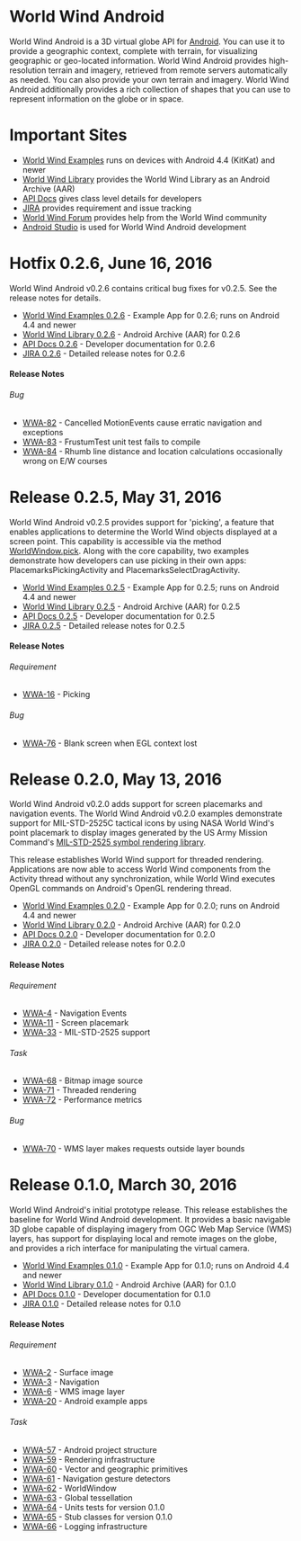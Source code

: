 # World Wind Android #

World Wind Android is a 3D virtual globe API for [Android](http://developer.android.com). You can use it to provide a
geographic context, complete with terrain, for visualizing geographic or geo-located information. World Wind Android
provides high-resolution terrain and imagery, retrieved from remote servers automatically as needed. You can also
provide your own terrain and imagery. World Wind Android additionally provides a rich collection of shapes that you can
use to represent information on the globe or in space.

# Important Sites

- [World Wind Examples](http://worldwindserver.net/android/latest/worldwind-examples.apk) runs on devices with Android
  4.4 (KitKat) and newer
- [World Wind Library](http://worldwindserver.net/android/latest/worldwind.aar) provides the World Wind Library as an Android Archive (AAR)
- [API Docs](http://worldwindserver.net/android/latest/doc) gives class level details for developers
- [JIRA](http://issues.worldwind.arc.nasa.gov/jira/browse/WWA/) provides requirement and issue tracking
- [World Wind Forum](http://forum.worldwindcentral.com) provides help from the World Wind community
- [Android Studio](http://developer.android.com/sdk/) is used for World Wind Android development

# Hotfix 0.2.6, June 16, 2016

World Wind Android v0.2.6 contains critical bug fixes for v0.2.5. See the release notes for details.

- [World Wind Examples 0.2.6](http://worldwindserver.net/android/0.2.6/worldwind-examples.apk) - Example App for 0.2.6; runs on Android 4.4 and newer
- [World Wind Library 0.2.6](http://worldwindserver.net/android/0.2.6/worldwind.aar) - Android Archive (AAR) for 0.2.6
- [API Docs 0.2.6](http://worldwindserver.net/android/0.2.6/doc) - Developer documentation for 0.2.6
- [JIRA 0.2.6](http://issues.worldwind.arc.nasa.gov/jira/browse/WWA/fixforversion/10917) - Detailed release notes for 0.2.6

#### Release Notes

###### Bug
- [WWA-82](http://issues.worldwind.arc.nasa.gov/jira/browse/WWA-82) - Cancelled MotionEvents cause erratic navigation and exceptions
- [WWA-83](http://issues.worldwind.arc.nasa.gov/jira/browse/WWA-83) - FrustumTest unit test fails to compile
- [WWA-84](http://issues.worldwind.arc.nasa.gov/jira/browse/WWA-84) - Rhumb line distance and location calculations occasionally wrong on E/W courses

# Release 0.2.5, May 31, 2016

World Wind Android v0.2.5 provides support for 'picking', a feature that enables applications to determine the World
Wind objects displayed at a screen point. This capability is accessible via the method [WorldWindow.pick](http://worldwindserver.net/android/0.2.5/doc/gov/nasa/worldwind/WorldWindow.html#pick-float-float-).
Along with the core capability, two examples demonstrate how developers can use picking in their own apps:
PlacemarksPickingActivity and PlacemarksSelectDragActivity.

- [World Wind Examples 0.2.5](http://worldwindserver.net/android/0.2.5/worldwind-examples.apk) - Example App for 0.2.5; runs on Android 4.4 and newer
- [World Wind Library 0.2.5](http://worldwindserver.net/android/0.2.5/worldwind.aar) - Android Archive (AAR) for 0.2.5
- [API Docs 0.2.5](http://worldwindserver.net/android/0.2.5/doc) - Developer documentation for 0.2.5
- [JIRA 0.2.5](http://issues.worldwind.arc.nasa.gov/jira/browse/WWA/fixforversion/10916) - Detailed release notes for 0.2.5

#### Release Notes

###### Requirement
- [WWA-16](http://issues.worldwind.arc.nasa.gov/jira/browse/WWA-16) - Picking

###### Bug
- [WWA-76](http://issues.worldwind.arc.nasa.gov/jira/browse/WWA-76) - Blank screen when EGL context lost

# Release 0.2.0, May 13, 2016

World Wind Android v0.2.0 adds support for screen placemarks and navigation events. The World Wind Android v0.2.0
examples demonstrate support for MIL-STD-2525C tactical icons by using NASA World Wind's point placemark to display
images generated by the US Army Mission Command's [MIL-STD-2525 symbol rendering library](https://github.com/missioncommand/mil-sym-android).

This release establishes World Wind support for threaded rendering. Applications are now able to access World Wind
components from the Activity thread without any synchronization, while World Wind executes OpenGL commands on Android's
OpenGL rendering thread.

- [World Wind Examples 0.2.0](http://worldwindserver.net/android/0.2.0/worldwind-examples.apk) - Example App for 0.2.0; runs on Android 4.4 and newer
- [World Wind Library 0.2.0](http://worldwindserver.net/android/0.2.0/worldwind.aar) - Android Archive (AAR) for 0.2.0
- [API Docs 0.2.0](http://worldwindserver.net/android/0.2.0/doc) - Developer documentation for 0.2.0
- [JIRA 0.2.0](http://issues.worldwind.arc.nasa.gov/jira/browse/WWA/fixforversion/10912) - Detailed release notes for 0.2.0

#### Release Notes

###### Requirement
- [WWA-4](http://issues.worldwind.arc.nasa.gov/jira/browse/WWA-4) - Navigation Events
- [WWA-11](http://issues.worldwind.arc.nasa.gov/jira/browse/WWA-11) - Screen placemark
- [WWA-33](http://issues.worldwind.arc.nasa.gov/jira/browse/WWA-33) - MIL-STD-2525 support

###### Task
- [WWA-68](http://issues.worldwind.arc.nasa.gov/jira/browse/WWA-68) - Bitmap image source
- [WWA-71](http://issues.worldwind.arc.nasa.gov/jira/browse/WWA-71) - Threaded rendering
- [WWA-72](http://issues.worldwind.arc.nasa.gov/jira/browse/WWA-72) - Performance metrics

###### Bug
- [WWA-70](http://issues.worldwind.arc.nasa.gov/jira/browse/WWA-70) - WMS layer makes requests outside layer bounds

# Release 0.1.0, March 30, 2016

World Wind Android's initial prototype release. This release establishes the baseline for World Wind Android
development. It provides a basic navigable 3D globe capable of displaying imagery from OGC Web Map Service (WMS) layers,
has support for displaying local and remote images on the globe, and provides a rich interface for manipulating the
virtual camera.

- [World Wind Examples 0.1.0](http://worldwindserver.net/android/0.1.0/worldwind-examples.apk) - Example App for 0.1.0; runs on Android 4.4 and newer
- [World Wind Library 0.1.0](http://worldwindserver.net/android/0.1.0/worldwind.aar) - Android Archive (AAR) for 0.1.0
- [API Docs 0.1.0](http://worldwindserver.net/android/0.1.0/doc) - Developer documentation for 0.1.0
- [JIRA 0.1.0](http://issues.worldwind.arc.nasa.gov/jira/browse/WWA/fixforversion/10911) - Detailed release notes for 0.1.0

#### Release Notes

###### Requirement
- [WWA-2](http://issues.worldwind.arc.nasa.gov/jira/browse/WWA-2) - Surface image
- [WWA-3](http://issues.worldwind.arc.nasa.gov/jira/browse/WWA-3) - Navigation
- [WWA-6](http://issues.worldwind.arc.nasa.gov/jira/browse/WWA-6) - WMS image layer
- [WWA-20](http://issues.worldwind.arc.nasa.gov/jira/browse/WWA-20) - Android example apps

###### Task
- [WWA-57](http://issues.worldwind.arc.nasa.gov/jira/browse/WWA-57) - Android project structure
- [WWA-59](http://issues.worldwind.arc.nasa.gov/jira/browse/WWA-59) - Rendering infrastructure
- [WWA-60](http://issues.worldwind.arc.nasa.gov/jira/browse/WWA-60) - Vector and geographic primitives
- [WWA-61](http://issues.worldwind.arc.nasa.gov/jira/browse/WWA-61) - Navigation gesture detectors
- [WWA-62](http://issues.worldwind.arc.nasa.gov/jira/browse/WWA-62) - WorldWindow
- [WWA-63](http://issues.worldwind.arc.nasa.gov/jira/browse/WWA-63) - Global tessellation
- [WWA-64](http://issues.worldwind.arc.nasa.gov/jira/browse/WWA-64) - Units tests for version 0.1.0
- [WWA-65](http://issues.worldwind.arc.nasa.gov/jira/browse/WWA-65) - Stub classes for version 0.1.0
- [WWA-66](http://issues.worldwind.arc.nasa.gov/jira/browse/WWA-66) - Logging infrastructure
